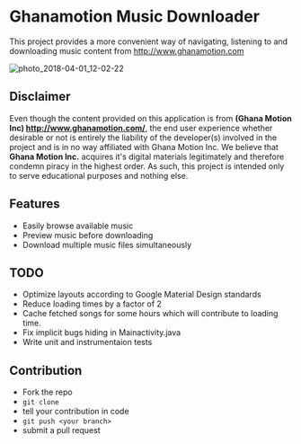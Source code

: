 # Ghanamotion Music Downloader
This project provides a more convenient way of navigating, listening to and downloading music content from http://www.ghanamotion.com

![photo_2018-04-01_12-02-22](https://user-images.githubusercontent.com/9197459/38172926-a3653d14-35a4-11e8-929b-066df81a5750.jpg)


## Disclaimer
Even though the content provided on this application is from **(Ghana Motion Inc) http://www.ghanamotion.com/**, the end user experience whether desirable or not
is entirely the liability of the developer(s) involved in the project and is in no way affiliated with Ghana Motion Inc. 
We believe that **Ghana Motion Inc.** acquires it's digital materials legitimately and therefore condemn piracy in the highest order. As such, this
project is intended only to serve educational purposes and nothing else. 

## Features
* Easily browse available music
* Preview music before downloading
* Download multiple music files simultaneously

## TODO
* Optimize layouts according to Google Material Design standards
* Reduce loading times by a factor of 2
* Cache fetched songs for some hours which will contribute to loading time. 
* Fix implicit bugs hiding in Mainactivity.java
* Write unit and instrumentaion tests

## Contribution
* Fork the repo
* `` git clone `` 
* tell your contribution in code
* `` git push <your branch> `` 
* submit a pull request
